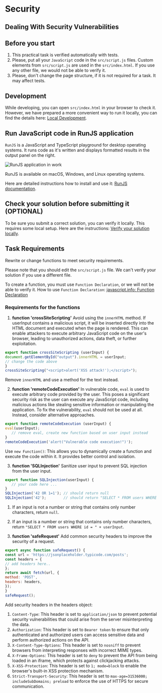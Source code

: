 # Security

## Dealing With Security Vulnerabilities

## Before you start


1. This practical task is verified automatically with tests.
2. Please, put all your `JavaScript` code in the `src/script.js` files. Custom elements from `src/script.js` are used in the `src/index.html`. If you use any other file, we would not be able to verify it.
3. Please, don't change the page structure, if it is not required for a task. It may affect tests.

## Development

While developing, you can open `src/index.html` in your browser to check it. However, we have prepared a more convenient way to run it locally, you can find the details here: [Local Development](https://gitlab.com/gap-bs-front-end-autocode-documents/autocode-documents/-/blob/main/docs/LocalDevelopment.md).

## Run JavaScript code in RunJS application

`RunJS` is a JavaScript and TypeScript playground for desktop operating systems. It runs code as it's written and displays formatted results in the output panel on the right.

![RunJS application in work](https://gitlab.com/gap-bs-front-end-autocode-documents/autocode-documents/-/raw/main/images/runjs-intro.png)

RunJS is available on macOS, Windows, and Linux operating systems.

Here are detailed instructions how to install and use it: [RunJS documentation](https://runjs.app/docs).

## Check your solution before submitting it (OPTIONAL)
To be sure you submit a correct solution, you can verify it locally. This requires some local setup. Here are the instructions: [Verify your solution locally](https://gitlab.com/gap-bs-front-end-autocode-documents/autocode-documents/-/blob/main/docs/VerifySolutionLocally.md).

## Task Requirements

Rewrite or change functions to meet security requirements.

Please note that you should edit the `src/script.js` file. We can't verify your solution if you use a different file.

To create a function, you must use `Function Declaration`, or we will not be able to verify it. How to use `Function Declaration`: [javascript.info: Function Declaration](https://javascript.info/function-basics#function-declaration)

### Requirements for the functions

1. **function 'crossSiteScripting'**
 Avoid using the `innerHTML` method. If userInput contains a malicious script, it will be inserted directly into the HTML document and executed when the page is rendered. This can enable attackers to execute arbitrary JavaScript code on the user's browser, leading to unauthorized actions, data theft, or further exploitation.
 ```js
export function crossSiteScripting (userInput) {
document.getElementById("output").innerHTML = userInput;
// change the code above
}
crossSiteScripting("<script>alert('XSS attack!');</script>");
```
 Remove `innerHTML` and use a method for the text instead.
  
2. **function 'remoteCodeExecution'**
 In vulnerable code, `eval` is used to execute arbitrary code provided by the user. This poses a significant security risk as the user can execute any JavaScript code, including malicious actions like stealing sensitive information or manipulating the application.
To fix the vulnerability, `eval` should not be used at all. Instead, consider alternative approaches.
 ```js
export function remoteCodeExecution (userInput) {
eval(userInput);
    // remove eval, create new function based on user input instead
}
 remoteCodeExecution('alert("Vulnerable code execution!")');
```
 Use `new Function()`: This allows you to dynamically create a function and execute the code within it. It provides better control and isolation.
 
 3. **function 'SQLInjection'**
 Sanitize user input to prevent SQL injection from the user input.
 ```js
export function SQLInjection(userInput) {
    // your code here ...
}
 SQLInjection('42 OR 1=1'); // should return null
SQLInjection('42');        // should return "SELECT * FROM users WHERE id = 42"
```
 1. If an input is not a number or string that contains only number characters, return `null`.
2. If an input is a number or string that contains only number characters, return `"SELECT * FROM users WHERE id = " + userInput`.
  
4. **function 'safeRequest'**
 Add common security headers to improve the security of a request.
 ```js
export async function safeRequest() {
const url = 'https://jsonplaceholder.typicode.com/posts';
const headers = {
// add headers here..
};
 return await fetch(url, {
method: 'POST',
headers: headers,
});
}
 safeRequest();
``` 
Add security headers in the headers object:
1. `Content-Type`: This header is set to `application/json` to prevent potential security vulnerabilities that could arise from the server misinterpreting the data.
2. `Authorization`: This header is set to `Bearer token` to ensure that only authenticated and authorized users can access sensitive data and perform authorized actions on the API.
3. `X-Content-Type-Options`: This header is set to `nosniff` to prevent browsers from interpreting responses with incorrect MIME types.
4. `X-Frame-Options`: This header is set to `deny` to prevent the API from being loaded in an iframe, which protects against clickjacking attacks.
5. `X-XSS-Protection`: This header is set to `1; mode=block` to enable the browser's built-in XSS protection mechanism.
6. `Strict-Transport-Security`: This header is set to `max-age=31536000; includeSubDomains; preload` to enforce the use of HTTPS for secure communication.

